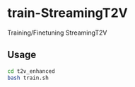 # train-StreamingT2V
Training/Finetuning StreamingT2V

## Usage
```bash
cd t2v_enhanced
bash train.sh
```



